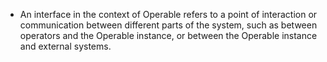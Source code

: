 - An interface in the context of Operable refers to a point of interaction or communication between different parts of the system, such as between operators and the Operable instance, or between the Operable instance and external systems.